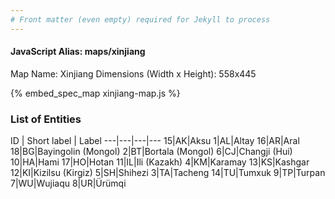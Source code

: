 ```yaml
---
# Front matter (even empty) required for Jekyll to process
---
```


#### JavaScript Alias: maps/xinjiang

Map Name: Xinjiang
Dimensions (Width x Height): 558x445



{% embed_spec_map xinjiang-map.js %}

### List of Entities

ID | Short label | Label
---|---|---|---
15|AK|Aksu
1|AL|Altay
16|AR|Aral
18|BG|Bayingolin (Mongol)
2|BT|Bortala (Mongol)
6|CJ|Changji (Hui)
10|HA|Hami
17|HO|Hotan
11|IL|Ili (Kazakh)
4|KM|Karamay
13|KS|Kashgar
12|KI|Kizilsu (Kirgiz)
5|SH|Shihezi
3|TA|Tacheng
14|TU|Tumxuk
9|TP|Turpan
7|WU|Wujiaqu
8|UR|Ürümqi

